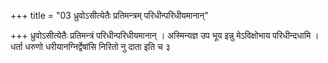 +++
title = "03 ध्रुवोऽसीत्येतैः प्रतिमन्त्रम् परिधीन्परिधीयमानान्"

+++
ध्रुवोऽसीत्येतैः प्रतिमन्त्रं परिधीन्परिधीयमानान् । अस्मिन्यज्ञ उप भूय इन्नु मेऽविक्षोभाय परिधीन्दधामि । धर्ता धरुणो धरीयानग्निर्द्वेषांसि निरितो नु दाता इति च ३
